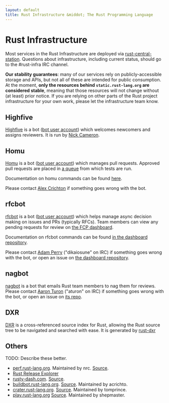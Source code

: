 ```yaml
---
layout: default
title: Rust Infrastructure &middot; The Rust Programming Language
---
```


# Rust Infrastructure

Most services in the Rust Infrastructure are deployed via
[rust-central-station][]. Questions about infrastructure, including current
status, should go to the #rust-infra IRC channel.

**Our stability guarantees**: many of our services rely on publicly-accessible
storage and APIs, but not all of these are intended for public consumption. At
the moment, **only the resources behind `static.rust-lang.org` are considered
stable**, meaning that those resources will not change without (at least) prior
notice. If you are relying on other parts of the Rust project infrastructure for
your own work, please let the infrastructure team know.

## Highfive

[Highfive](https://github.com/nrc/highfive) is a bot
([bot user account](https://github.com/rust-highfive)) which welcomes newcomers
and assigns reviewers. It is run by [Nick Cameron](https://github.com/nrc).

## Homu

[Homu](http://github.com/barosl/homu/) is a bot
([bot user account](https://github.com/bors)) which manages pull requests.
Approved pull requests are placed in
[a queue](http://buildbot2.rust-lang.org/homu/queue/rust) from which tests are
run.

Documentation on homu commands can be found
[here](http://buildbot2.rust-lang.org/homu/).

Please contact [Alex Crichton](https://github.com/alexcrichton) if something
goes wrong with the bot.

## rfcbot

[rfcbot](https://github.com/dikaiosune/rust-dashboard) is a bot
([bot user account](https://github.com/rfcbot)) which helps manage async
decision making on issues and PRs (typically RFCs). Team members can view any
pending requests for review on [the FCP dashboard](http://rusty-dash.com/fcp).

Documentation on rfcbot commands can be found
[in the dashboard repository](https://github.com/dikaiosune/rust-dashboard/blob/master/RFCBOT.md).

Please contact [Adam Perry](https://github.com/dikaiosune) ("dikaiosune" on IRC)
if something goes wrong with the bot, or open an issue on
[the dashboard repository](https://github.com/dikaiosune/rust-dashboard/).

## nagbot

[nagbot](https://github.com/aturon/nag-rs) is a bot that emails Rust team
members to nag them for reviews. Please contact
[Aaron Turon](https://github.com/aturon) ("aturon" on IRC) if something goes
wrong with the bot, or open an issue on
[its repo](https://github.com/aturon/nag-rs).

## DXR

[DXR](https://dxr.mozilla.org/rust/source/) is a cross-referenced source index
for Rust, allowing the Rust source tree to be navigated and searched with ease.
It is generated by [rust-dxr](https://github.com/nrc/rust-dxr)

## Others

TODO: Describe these better.

- [perf.rust-lang.org](http://perf.rust-lang.org/). Maintained by nrc.
  [Source](https://github.com/nrc/rustc-perf).
- [Rust Release Explorer](http://ashleygwilliams.github.io/rust-release-explorer/)
- [rusty-dash.com](http://rusty-dash.com/).
  [Source](https://github.com/dikaiosune/rust-dashboard).
- [buildbot.rust-lang.org](http://buildbot.rust-lang.org/).
  [Source](https://github.com/rust-lang/rust-buildbot). Maintained by acrichto.
- [crater.rust-lang.org](https://crater.rust-lang.org/).
  [Source](https://github.com/rust-lang-nursery/crater). Maintained by
  tomprince.
- [play.rust-lang.org](http://play.rust-lang.org/)
  [Source](https://github.com/integer32llc/rust-playground). Maintained by
  shepmaster.

[rust-central-station]: https://github.com/alexcrichton/rust-central-station
